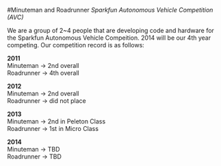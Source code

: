 #Minuteman and Roadrunner
*Sparkfun Autonomous Vehicle Competition (AVC)*

We are a group of 2~4 people that are developing code and hardware for the Sparkfun Autonomous Vehicle Compeition. 2014 will be our 4th year competing. Our competition record is as follows:

__2011__
<br>Minuteman -> 2nd overall
<br>Roadrunner -> 4th overall

__2012__
<br>Minuteman -> 2nd overall
<br>Roadrunner -> did not place

__2013__
<br>Minuteman -> 2nd in Peleton Class
<br>Roadrunner -> 1st in Micro Class

__2014__
<br>Minuteman -> TBD
<br>Roadrunner -> TBD
